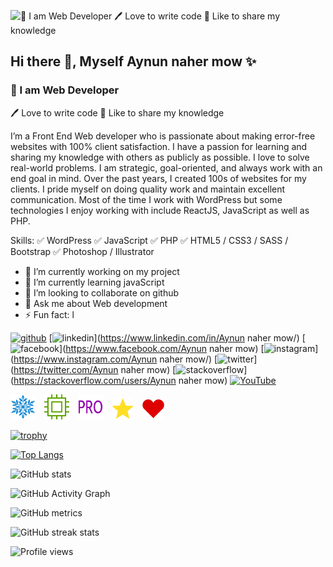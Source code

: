 ![👑 I am Web Developer 🖊️ Love to write code 🎤 Like to share my knowledge]( https://scontent.fdac157-1.fna.fbcdn.net/v/t39.30808-6/271897251_328795339135074_2947429928516517571_n.jpg?_nc_cat=100&ccb=1-7&_nc_sid=e3f864&_nc_ohc=w1L8isz41WoAX8fODJ3&_nc_ht=scontent.fdac157-1.fna&oh=00_AfDvmZ2pOYXTORqD1xQTEcG4UcuxQDnq9ftPStu43mlewg&oe=63B88D64)

## Hi there 👋, Myself  Aynun naher mow ✨
### 👑 I am Web Developer
🖊️ Love to write code 
🎤 Like to share my knowledge

I’m a Front End Web developer who is passionate about making error-free websites with 100% client satisfaction. I have a passion for learning and sharing my knowledge with others as publicly as possible. I love to solve real-world problems. I am strategic, goal-oriented, and always work with an end goal in mind. Over the past years, I created 100s of websites for my clients. I pride myself on doing quality work and maintain excellent communication. Most of the time I work with WordPress but some technologies I enjoy working with include ReactJS, JavaScript as well as PHP.


Skills: ✅ WordPress ✅ JavaScript ✅ PHP ✅ HTML5 / CSS3 / SASS / Bootstrap ✅ Photoshop / Illustrator

- 🔭 I’m currently working on  my project 
- 🌱 I’m currently learning javaScript 
- 👯 I’m looking to collaborate on github 
- 💬 Ask me about Web development 
- ⚡ Fun fact: l 


[<img src='https://cdn.jsdelivr.net/npm/simple-icons@3.0.1/icons/github.svg' alt='github' height='40'>](https://github.com/aynungit)  [<img src='https://cdn.jsdelivr.net/npm/simple-icons@3.0.1/icons/linkedin.svg' alt='linkedin' height='40'>](https://www.linkedin.com/in/Aynun naher mow/)  [<img src='https://cdn.jsdelivr.net/npm/simple-icons@3.0.1/icons/facebook.svg' alt='facebook' height='40'>](https://www.facebook.com/Aynun naher mow)  [<img src='https://cdn.jsdelivr.net/npm/simple-icons@3.0.1/icons/instagram.svg' alt='instagram' height='40'>](https://www.instagram.com/Aynun naher mow/)  [<img src='https://cdn.jsdelivr.net/npm/simple-icons@3.0.1/icons/twitter.svg' alt='twitter' height='40'>](https://twitter.com/Aynun naher mow)  [<img src='https://cdn.jsdelivr.net/npm/simple-icons@3.0.1/icons/stackoverflow.svg' alt='stackoverflow' height='40'>](https://stackoverflow.com/users/Aynun naher mow)  [<img src='https://cdn.jsdelivr.net/npm/simple-icons@3.0.1/icons/youtube.svg' alt='YouTube' height='40'>](https://www.youtube.com/channel/Aynun )  

<a href='https://archiveprogram.github.com/'><img src='https://raw.githubusercontent.com/acervenky/animated-github-badges/master/assets/acbadge.gif' width='40' height='40'></a> <a href='https://docs.github.com/en/developers'><img src='https://raw.githubusercontent.com/acervenky/animated-github-badges/master/assets/devbadge.gif' width='40' height='40'></a> <a href='https://github.com/pricing'><img src='https://raw.githubusercontent.com/acervenky/animated-github-badges/master/assets/pro.gif' width='40' height='40'></a> <a href='https://stars.github.com/'><img src='https://raw.githubusercontent.com/acervenky/animated-github-badges/master/assets/starbadge.gif' width='35' height='35'></a> <a href='https://docs.github.com/en/github/supporting-the-open-source-community-with-github-sponsors'><img src='https://raw.githubusercontent.com/acervenky/animated-github-badges/master/assets/sponsorbadge.gif' width='35' height='35'></a> 

[![trophy](https://github-profile-trophy.vercel.app/?username=aynungit)](https://github.com/ryo-ma/github-profile-trophy)

[![Top Langs](https://github-readme-stats.vercel.app/api/top-langs/?username=aynungit)](https://github.com/anuraghazra/github-readme-stats)

![GitHub stats](https://github-readme-stats.vercel.app/api?username=aynungit&show_icons=true&count_private=true)  

![GitHub Activity Graph](https://activity-graph.herokuapp.com/graph?username=aynungit)  

![GitHub metrics](https://metrics.lecoq.io/aynungit)  

![GitHub streak stats](https://streak-stats.demolab.com/?user=aynungit)  

![Profile views](https://gpvc.arturio.dev/aynungit)  
